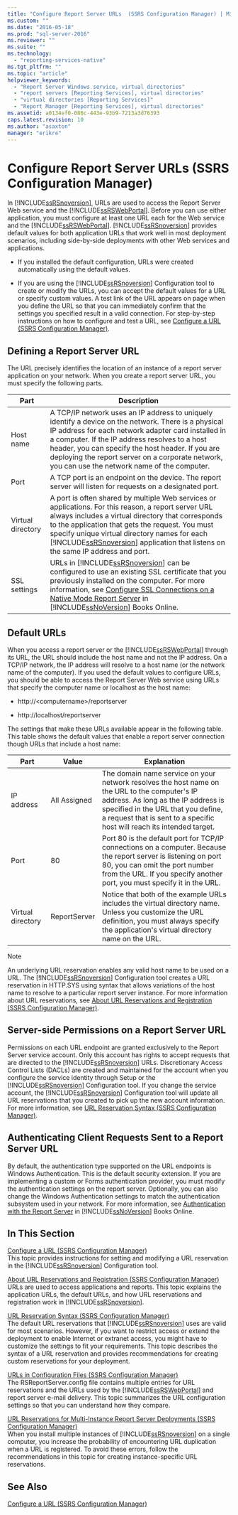 ```yaml
---
title: "Configure Report Server URLs  (SSRS Configuration Manager) | Microsoft Docs"
ms.custom: ""
ms.date: "2016-05-18"
ms.prod: "sql-server-2016"
ms.reviewer: ""
ms.suite: ""
ms.technology: 
  - "reporting-services-native"
ms.tgt_pltfrm: ""
ms.topic: "article"
helpviewer_keywords: 
  - "Report Server Windows service, virtual directories"
  - "report servers [Reporting Services], virtual directories"
  - "virtual directories [Reporting Services]"
  - "Report Manager [Reporting Services], virtual directories"
ms.assetid: a0134ef0-086c-443e-93b9-7213a3d76393
caps.latest.revision: 10
ms.author: "asaxton"
manager: "erikre"
---
```

# Configure Report Server URLs  (SSRS Configuration Manager)
  In [!INCLUDE[ssRSnoversion](../../../a9notintoc/includes/ssrsnoversion-md.md)], URLs are used to access the Report Server Web service and the [!INCLUDE[ssRSWebPortal](../../../reporting-services/includes/ssrswebportal.md)]. Before you can use either application, you must configure at least one URL each for the Web service and the [!INCLUDE[ssRSWebPortal](../../../reporting-services/includes/ssrswebportal.md)]. [!INCLUDE[ssRSnoversion](../../../a9notintoc/includes/ssrsnoversion-md.md)] provides default values for both application URLs that work well in most deployment scenarios, including side-by-side deployments with other Web services and applications.  
  
-   If you installed the default configuration, URLs were created automatically using the default values.  
  
-   If you are using the [!INCLUDE[ssRSnoversion](../../../a9notintoc/includes/ssrsnoversion-md.md)] Configuration tool to create or modify the URLs, you can accept the default values for a URL or specify custom values. A test link of the URL appears on page when you define the URL so that you can immediately confirm that the settings you specified result in a valid connection. For step-by-step instructions on how to configure and test a URL, see [Configure a URL  &#40;SSRS Configuration Manager&#41;](../../../reporting-services/install/windows/configure-a-url-ssrs-configuration-manager.md).  
  
## Defining a Report Server URL  
 The URL precisely identifies the location of an instance of a report server application on your network. When you create a report server URL, you must specify the following parts.  
  
|Part|Description|  
|----------|-----------------|  
|Host name|A TCP/IP network uses an IP address to uniquely identify a device on the network. There is a physical IP address for each network adapter card installed in a computer. If the IP address resolves to a host header, you can specify the host header. If you are deploying the report server on a corporate network, you can use the network name of the computer.|  
|Port|A TCP port is an endpoint on the device. The report server will listen for requests on a designated port.|  
|Virtual directory|A port is often shared by multiple Web services or applications. For this reason, a report server URL always includes a virtual directory that corresponds to the application that gets the request. You must specify unique virtual directory names for each [!INCLUDE[ssRSnoversion](../../../a9notintoc/includes/ssrsnoversion-md.md)] application that listens on the same IP address and port.|  
|SSL settings|URLs in [!INCLUDE[ssRSnoversion](../../../a9notintoc/includes/ssrsnoversion-md.md)] can be configured to use an existing SSL certificate that you previously installed on the computer. For more information, see [Configure SSL Connections on a Native Mode Report Server](../../../reporting-services/security/configure-ssl-connections-on-a-native-mode-report-server.md) in [!INCLUDE[ssNoVersion](../../../a9notintoc/includes/ssnoversion-md.md)] Books Online.|  
  
## Default URLs  
 When you access a report server or the [!INCLUDE[ssRSWebPortal](../../../reporting-services/includes/ssrswebportal.md)] through its URL, the URL should include the host name and not the IP address. On a TCP/IP network, the IP address will resolve to a host name (or the network name of the computer). If you used the default values to configure URLs, you should be able to access the Report Server Web service using URLs that specify the computer name or localhost as the host name:  
  
-   http://\<computername>/reportserver  
  
-   http://localhost/reportserver  
  
 The settings that make these URLs available appear in the following table. This table shows the default values that enable a report server connection though URLs that include a host name:  
  
|Part|Value|Explanation|  
|----------|-----------|-----------------|  
|IP address|All Assigned|The domain name service on your network resolves the host name on the URL to the computer's IP address. As long as the IP address is specified in the URL that you define, a request that is sent to a specific host will reach its intended target.|  
|Port|80|Port 80 is the default port for TCP/IP connections on a computer. Because the report server is listening on port 80, you can omit the port number from the URL. If you specify another port, you must specify it in the URL.|  
|Virtual directory|ReportServer|Notice that both of the example URLs includes the virtual directory name. Unless you customize the URL definition, you must always specify the application's virtual directory name on the URL.|  
  
> [!NOTE]  
>  An underlying URL reservation enables any valid host name to be used on a URL. The [!INCLUDE[ssRSnoversion](../../../a9notintoc/includes/ssrsnoversion-md.md)] Configuration tool creates a URL reservation in HTTP.SYS using syntax that allows variations of the host name to resolve to a particular report server instance. For more information about URL reservations, see [About URL Reservations and Registration  &#40;SSRS Configuration Manager&#41;](../../../reporting-services/install/windows/about-url-reservations-and-registration-ssrs-configuration-manager.md).  
  
## Server-side Permissions on a Report Server URL  
 Permissions on each URL endpoint are granted exclusively to the Report Server service account. Only this account has rights to accept requests that are directed to the [!INCLUDE[ssRSnoversion](../../../a9notintoc/includes/ssrsnoversion-md.md)] URLs. Discretionary Access Control Lists (DACLs) are created and maintained for the account when you configure the service identity through Setup or the [!INCLUDE[ssRSnoversion](../../../a9notintoc/includes/ssrsnoversion-md.md)] Configuration tool. If you change the service account, the [!INCLUDE[ssRSnoversion](../../../a9notintoc/includes/ssrsnoversion-md.md)] Configuration tool will update all URL reservations that you created to pick up the new account information. For more information, see [URL Reservation Syntax  &#40;SSRS Configuration Manager&#41;](../../../reporting-services/install/windows/url-reservation-syntax-ssrs-configuration-manager.md).  
  
## Authenticating Client Requests Sent to a Report Server URL  
 By default, the authentication type supported on the URL endpoints is Windows Authentication. This is the default security extension. If you are implementing a custom or Forms authentication provider, you must modify the authentication settings on the report server. Optionally, you can also change the Windows Authentication settings to match the authentication subsystem used in your network. For more information, see [Authentication with the Report Server](../../../reporting-services/security/authentication-with-the-report-server.md) in [!INCLUDE[ssNoVersion](../../../a9notintoc/includes/ssnoversion-md.md)] Books Online.  
  
## In This Section  
 [Configure a URL  &#40;SSRS Configuration Manager&#41;](../../../reporting-services/install/windows/configure-a-url-ssrs-configuration-manager.md)  
 This topic provides instructions for setting and modifying a URL reservation in the [!INCLUDE[ssRSnoversion](../../../a9notintoc/includes/ssrsnoversion-md.md)] Configuration tool.  
  
 [About URL Reservations and Registration  &#40;SSRS Configuration Manager&#41;](../../../reporting-services/install/windows/about-url-reservations-and-registration-ssrs-configuration-manager.md)  
 URLs are used to access applications and reports. This topic explains the application URLs, the default URLs, and how URL reservations and registration work in [!INCLUDE[ssRSnoversion](../../../a9notintoc/includes/ssrsnoversion-md.md)].  
  
 [URL Reservation Syntax  &#40;SSRS Configuration Manager&#41;](../../../reporting-services/install/windows/url-reservation-syntax-ssrs-configuration-manager.md)  
 The default URL reservations that [!INCLUDE[ssRSnoversion](../../../a9notintoc/includes/ssrsnoversion-md.md)] uses are valid for most scenarios. However, if you want to restrict access or extend the deployment to enable Internet or extranet access, you might have to customize the settings to fit your requirements. This topic describes the syntax of a URL reservation and provides recommendations for creating custom reservations for your deployment.  
  
 [URLs in Configuration Files  &#40;SSRS Configuration Manager&#41;](../../../reporting-services/install/windows/urls-in-configuration-files-ssrs-configuration-manager.md)  
 The RSReportServer.config file contains multiple entries for URL reservations and the URLs used by the [!INCLUDE[ssRSWebPortal](../../../reporting-services/includes/ssrswebportal.md)] and report server e-mail delivery. This topic summarizes the URL configuration settings so that you can understand how they compare.  
  
 [URL Reservations for Multi-Instance Report Server Deployments  &#40;SSRS Configuration Manager&#41;](../../../reporting-services/install/windows/f67c83c0-1f74-42bb-bfc1-e50c38152d3d.md)  
 When you install multiple instances of [!INCLUDE[ssRSnoversion](../../../a9notintoc/includes/ssrsnoversion-md.md)] on a single computer, you increase the probability of encountering URL duplication when a URL is registered. To avoid these errors, follow the recommendations in this topic for creating instance-specific URL reservations.  
  
## See Also  
 [Configure a URL  &#40;SSRS Configuration Manager&#41;](../../../reporting-services/install/windows/configure-a-url-ssrs-configuration-manager.md) 